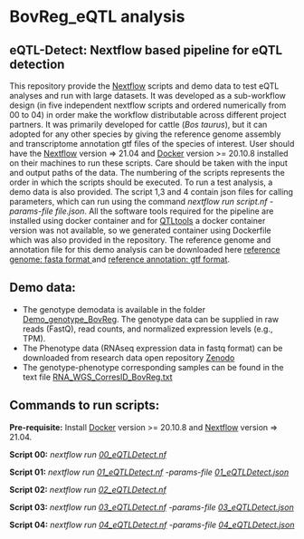 # BovReg_eQTL analysis 

## eQTL-Detect: Nextflow based pipeline for eQTL detection 
This repository provide the [Nextflow](https://www.nextflow.io/) scripts and demo data to test eQTL analyses and run with large datasets. It was developed as a sub-workflow design (in five independent nextflow scripts and ordered numerically from 00 to 04) in order make the workflow distributable across different project partners. It was primarily developed for cattle (_Bos taurus_), but it can adopted for any other species by giving the reference genome assembly and transcriptome annotation gtf files of the species of interest. User should have the [Nextflow](https://www.nextflow.io/) version => 21.04 and [Docker](https://www.docker.com/) version >=  20.10.8 installed on their machines to run these scripts. Care should be taken with the input and output paths of the data. The numbering of the scripts represents the order in which the scripts should be executed. 
                            To run a test analysis, a demo data is also provided. The script 1,3 and 4 contain json files for calling parameters, which can run using the command _nextflow run script.nf -params-file file.json_. All the software tools required for the pipeline are installed using docker container and for [QTLtools](https://qtltools.github.io/qtltools/) a docker container version was not available, so we generated container using Dockerfile which was also provided in the repository.
The reference genome and annotation file for this demo analysis can be downloaded here [reference genome: fasta format ](https://ftp.ensembl.org/pub/release-109/fasta/bos_taurus/dna/Bos_taurus.ARS-UCD1.2.dna.toplevel.fa.gz) and [reference annotation: gtf format](https://ftp.ensembl.org/pub/release-109/gtf/bos_taurus/Bos_taurus.ARS-UCD1.2.109.gtf.gz).
 


  
## Demo data:
- The genotype demodata is available in the folder [Demo_genotype_BovReg](https://github.com/BovReg/BovReg_eQTL/tree/main/Demo_genotype_BovReg). The genotype data can be supplied in raw reads (FastQ), read counts,  and normalized expression levels (e.g., TPM).
- The Phenotype data (RNAseq expression data in fastq format) can be downloaded from research data open repository 
 [Zenodo](https://zenodo.org/record/7949616) 
- The genotype-phenotype corresponding samples can be found in the text file [RNA_WGS_CorresID_BovReg.txt](https://github.com/BovReg/BovReg_eQTL/blob/main/RNA_WGS_CorresID_BovReg.txt)

## Commands to run scripts:
 **Pre-requisite:** Install [Docker](https://www.docker.com/) version >=  20.10.8 and  [Nextflow](https://www.nextflow.io/) version => 21.04. 

  **Script 00:** _nextflow run [00_eQTLDetect.nf](https://github.com/BovReg/BovReg_eQTL/blob/main/00_eQTLDetect.nf)_

 **Script 01:** _nextflow run [01_eQTLDetect.nf](https://github.com/BovReg/BovReg_eQTL/blob/main/01_eQTLDetect.nf) -params-file [01_eQTLDetect.json](https://github.com/BovReg/BovReg_eQTL/blob/main/01_eQTLDetect.json)_

**Script 02:**  _nextflow run [02_eQTLDetect.nf](https://github.com/BovReg/BovReg_eQTL/blob/main/02_eQTLDetect.nf)_ 

 **Script 03:**  _nextflow run [03_eQTLDetect.nf](https://github.com/BovReg/BovReg_eQTL/blob/main/03_eQTLDetect.nf) -params-file [03_eQTLDetect.json](https://github.com/BovReg/BovReg_eQTL/blob/main/03_eQTLDetect.json)_

 **Script 04:** _nextflow run [04_eQTLDetect.nf](https://github.com/BovReg/BovReg_eQTL/blob/main/04_eQTLDetect.nf) -params-file [04_eQTLDetect.json](https://github.com/BovReg/BovReg_eQTL/blob/main/04_eQTLDetect.json)_
